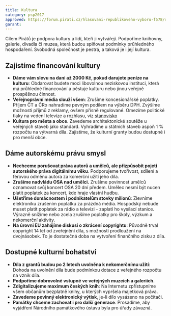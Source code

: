```yaml
---
title: Kultura
category: psp2017
approved: https://forum.pirati.cz/hlasovani-republikoveho-vyboru-f578/rv-25-2016-program-2017-kultura-r-h-3-k-t36941.html
garant:
---
```


Cílem Pirátů je podpora kultury a lidí, kteří ji vytvářejí. Podpoříme knihovny, galerie, divadla či muzea, která budou splňovat podmínky průhledného hospodaření. Svobodná společnost je pestrá, a taková je i její kultura.


## Zajistíme financování kultury

- **Dáme vám slevu na dani až 2000 Kč, pokud darujete peníze na kulturu**:
  Obdarovat budete moci libovolnou neziskovou instituci, která má průhledné
  financování a pěstuje kulturu nebo jinou veřejně prospěšnou činnost.
- **Veřejnoprávní média slouží všem**: 
  Zrušíme koncesionářské poplatky.
  Příjem ČT a ČRo nahradíme pevným podílem na výběru DPH. Zvýšíme možnosti příjmů z reklamy, ovšem přísně regulované. Omezíme politické tlaky na vedení televize a rozhlasu, viz [stanovisko](https://www.pirati.cz/tiskove-zpravy/novela-zakona-o-ct.html)
- **Kultura pro města a obce**. Zavedeme architektonické soutěže u veřejných staveb jako standard. Vyhradíme u státních staveb aspoň 1 % rozpočtu na výtvarná díla. Zajistíme, že kulturní granty budou dostupné i pro menší obce.

## Dáme autorskému právu smysl

- **Nechceme porušovat práva autorů a umělců, ale přizpůsobit pojetí autorského práva digitálnímu věku**. Podporujeme tvořivost, sdílení a férovou odměnu autora za komerční užití jeho díla.
- **Zrušíme nadvládu OSA nad umělci.** Zrušíme povinnost umělců oznamovat svůj koncert OSA 20 dní předem. Umělec nesmí být nucen platit poplatek za koncert, kde hraje vlastní hudbu.
- **Ušetříme domácnostem i podnikatelům stovky milionů**: Zlevníme elektroniku zrušením poplatku za prázdná média. Hospodský nebude muset platit poplatek za rádio a televizi - zaplatí ho vysílací stanice. Výrazně snížíme nebo zcela zrušíme poplatky pro školy, výzkum a nekomerční aktivity.
- **Na úrovni EU zahájíme diskusi o zkrácení copyrightu**: Původně trval copyright 14 let od zveřejnění díla, s možností prodloužení na dvojnásobek. To je dostatečná doba na vytvoření finančního zisku z díla.

## Dostupné kulturní bohatství

- **Díla z grantů budou po 2 letech uvolněna k nekomerčnímu užití**: Dohoda na uvolnění díla bude podmínkou dotace z veřejného rozpočtu na vznik díla. 
- **Podpoříme dobrovolné vstupné ve veřejných muzeích a galeriích.**
- **Zdigitalizujeme maximum českých knih**: Na Internetu zpřístupníme všem
  občanům bezplatně knihy, u kterých vypršela majetková práva.
- **Zavedeme povinný elektronický výtisk**, je-li dílo vysázeno na počítači.
- **Památky chceme zachovat i pro další generace**. Prosadíme, aby vyjádření Národního památkového ústavu byla pro úřady závazná.
